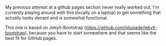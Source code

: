 
My previous attempt at a github pages section never really worked out. I'm currently playing around with this (locally on a laptop) to get something that actually looks decent and is somewhat functional.

This one is based on Jekyll-Bootstrap (https://github.com/plusjade/jekyll-bootstrap), because you have to start somewhere and that seems like the best fit for GitHub pages. 

